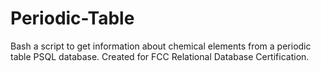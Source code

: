 # Periodic-Table
Bash a script to get information about chemical elements from a periodic table PSQL database. Created for FCC Relational Database Certification.
